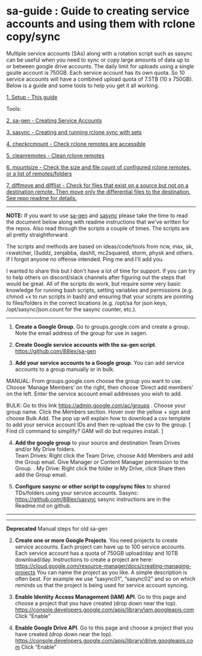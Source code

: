# sa-guide : Guide to creating service accounts and using them with rclone copy/sync

Multiple service accounts (SAs) along with a rotation script such as sasync can be useful when you need to sync or copy large amounts of data up to or between google drive accounts. The daily limit for uploads using a single gsuite account is 750GB. Each service account has its own quota. So 10 service accounts will have a combined upload quota of 7.5TB (10 x 750GB). Below is a guide and some tools to help you get it all working.

[1. Setup - This guide](https://github.com/88lex/sa-guide)

Tools:

[2. sa-gen - Creating Service Accounts](https://github.com/88lex/sa-gen)

[3. sasync - Creating and running rclone sync with sets](https://github.com/88lex/sasync)

[4. checkrcmount - Check rclone remotes are accessible ](https://github.com/88lex/checkrcmount)

[5. cleanremotes - Clean rclone remotes](https://github.com/88lex/cleanremotes)

[6. mountsize - Check the size and file count of configured rclone remotes, or a list of remotes/folders](https://github.com/88lex/mountsize)

[7. diffmove and difflist - Check for files that exist on a source but not on a destination remote. Then move only the 
differential files to the destination. See repo readme for details. ](https://github.com/88lex/diffmove)

**************
**NOTE:** If you want to use [sa-gen](https://github.com/88lex/sa-gen) and [sasync](https://github.com/88lex/sasync) please take the time to read the document below along with readme instructions that we've written for the repos. Also read through the scripts a couple of times. The scripts are all pretty straightforward. 

The scripts and methods are based on ideas/code/tools from ncw, max, sk, rxwatcher, l3uddz, zenjabba, dashlt, mc2squared, storm, physk and others. If I forgot anyone no offense intended. Ping me and I'll add you.

I wanted to share this but I don't have a lot of time for support. If you can try to help others on discord/slack channels after figuring out the steps that would be great. All of the scripts do work, but require some very basic knowledge for running bash scripts, setting variables and permissions (e.g. chmod +x to run scripts in bash) and ensuring that your scripts are pointing to files/folders in the correct locations (e.g. /opt/sa for json keys, /opt/sasync/json.count for the sasync counter, etc.).
********

1. **Create a Google Group**.
Go to groups.google.com and create a group.   
Note the email address of the group for use in sagen.  

2. **Create Google service accounts with the sa-gen script**.  https://github.com/88lex/sa-gen  

3. **Add your service accounts to a Google group**. 
You can add service accounts to a group manually or in bulk.    
  
MANUAL: From groups.google.com choose the group you want to use. Choose ‘Manage Members’ on the right, then choose ‘Direct add members’ on the left. Enter the service account email addresses you wish to add.    
  
BULK: Go to this link https://admin.google.com/ac/groups . Choose your group name. Click the Members section. Hover over the yellow + sign and choose Bulk Add. The pop up will explain how to download a csv template to add your service account IDs and then re-upload the csv to the group.
[ Find cli command to simplify? GAM will do but requires install. ]

4. **Add the google group** to your source and destination Team Drives and/or My Drive folders.    
Team Drives: Right click the Team Drive, choose Add Members and add the Group email. Give Manager or Content Manager permission to the Group.
. 
My Drive: Right click the folder in My Drive, click Share then add the Group email.

5. **Configure sasync or other script to copy/sync files** to shared TDs/folders using your service accounts.
Sasync:  https://github.com/88lex/sasync
sasync instructions are in the Readme.md on github.


********************************
********************************

**Deprecated**  Manual steps for old sa-gen


2. **Create one or more Google Projects**. You need projects to create service accounts.
Each project can have up to 100 service accounts. Each service account has a quota of 750GB upload/day and 10TB download/day. Instructions to create a project are here:  https://cloud.google.com/resource-manager/docs/creating-managing-projects
You can name the project as you like. A simple description is often best. For example we use “sasync01”, “sasync02” and so on which reminds us that the project is being used for service account syncing.

3. **Enable Identity Access Management (IAM) API**.
Go to this page and choose a project that you have created (drop down near the top).
	https://console.developers.google.com/apis/library/iam.googleapis.com
	Click “Enable”

4. **Enable Google Drive API**.
	Go to this page and choose a project that you have created (drop down near the top).
    https://console.developers.google.com/apis/library/drive.googleapis.com
	Click “Enable”